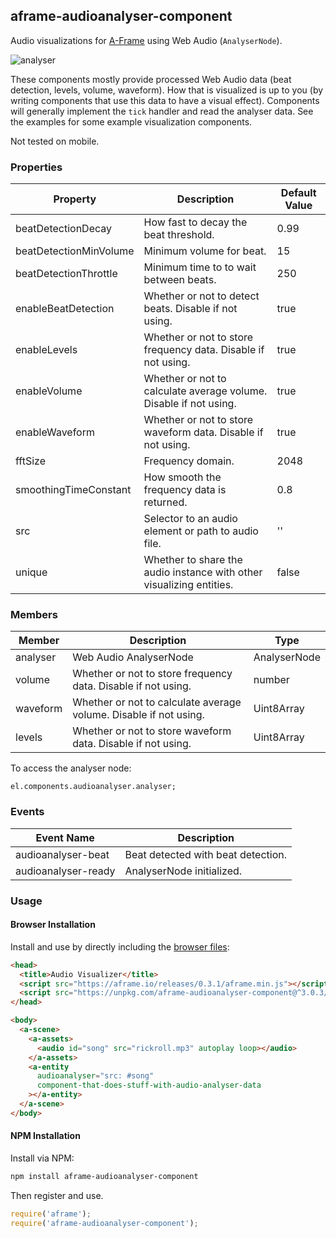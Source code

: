 ## aframe-audioanalyser-component

Audio visualizations for [A-Frame](https://aframe.io) using Web Audio (`AnalyserNode`).

![analyser](https://cloud.githubusercontent.com/assets/674727/18812560/9ad8acf6-828d-11e6-9cea-a39487e5ffdc.gif)

These components mostly provide processed Web Audio data (beat detection,
levels, volume, waveform). How that is visualized is up to you (by writing
components that use this data to have a visual effect). Components will generally
implement the `tick` handler and read the analyser data. See the examples for
some example visualization components.

Not tested on mobile.

### Properties

| Property               | Description                                                          | Default Value |
| --------               | -----------                                                          | ------------- |
| beatDetectionDecay     | How fast to decay the beat threshold.                                | 0.99          |
| beatDetectionMinVolume | Minimum volume for beat.                                             | 15            |
| beatDetectionThrottle  | Minimum time to to wait between beats.                               | 250           |
| enableBeatDetection    | Whether or not to detect beats. Disable if not using.                | true          |
| enableLevels           | Whether or not to store frequency data. Disable if not using.        | true          |
| enableVolume           | Whether or not to calculate average volume. Disable if not using.    | true          |
| enableWaveform         | Whether or not to store waveform data. Disable if not using.         | true          |
| fftSize                | Frequency domain.                                                    | 2048          |
| smoothingTimeConstant  | How smooth the frequency data is returned.                           | 0.8           |
| src                    | Selector to an audio element or path to audio file.                  | ''            |
| unique                 | Whether to share the audio instance with other visualizing entities. | false         |

### Members

| Member   | Description                                                       | Type          |
| -------- | -----------                                                       | ------------- |
| analyser | Web Audio AnalyserNode                                            | AnalyserNode  |
| volume   | Whether or not to store frequency data. Disable if not using.     | number        |
| waveform | Whether or not to calculate average volume. Disable if not using. | Uint8Array    |
| levels   | Whether or not to store waveform data. Disable if not using.      | Uint8Array    |

To access the analyser node:

```
el.components.audioanalyser.analyser;
```

### Events

| Event Name          | Description                        |
| --------            | -----------                        |
| audioanalyser-beat  | Beat detected with beat detection. |
| audioanalyser-ready | AnalyserNode initialized.          |

### Usage

#### Browser Installation

Install and use by directly including the [browser files](dist):

```html
<head>
  <title>Audio Visualizer</title>
  <script src="https://aframe.io/releases/0.3.1/aframe.min.js"></script>
  <script src="https://unpkg.com/aframe-audioanalyser-component@^3.0.3/dist/aframe-audioanalyser-component.min.js"></script>
</head>

<body>
  <a-scene>
    <a-assets>
      <audio id="song" src="rickroll.mp3" autoplay loop></audio>
    </a-assets>
    <a-entity
      audioanalyser="src: #song"
      component-that-does-stuff-with-audio-analyser-data
    ></a-entity>
  </a-scene>
</body>
```

#### NPM Installation

Install via NPM:

```bash
npm install aframe-audioanalyser-component
```

Then register and use.

```js
require('aframe');
require('aframe-audioanalyser-component');
```

